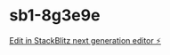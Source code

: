 # sb1-8g3e9e

[Edit in StackBlitz next generation editor ⚡️](https://stackblitz.com/~/github.com/ANUGU-ARAVIND-REDDY/sb1-8g3e9e)